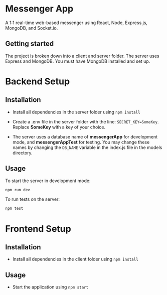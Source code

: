 # Messenger App

A 1:1 real-time web-based messenger using React, Node, Express.js, MongoDB, and Socket.io. 

## Getting started

The project is broken down into a client and server folder. The server uses Express and MongoDB. You must have MongoDB installed and set up. 

# Backend Setup

## Installation

* Install all dependencies in the server folder using `npm install`

* Create a .env file in the server folder with the line: `SECRET_KEY=SomeKey`. Replace **SomeKey** with a key of your choice.

* The server uses a database name of **messengerApp** for development mode, and **messengerAppTest** for testing. You may change these names by changing the `DB_NAME` variable in the index.js file in the models directory.

## Usage

To start the server in development mode:

```bash
npm run dev
```

To run tests on the server:

```bash
npm test
```

# Frontend Setup

## Installation

* Install all dependencies in the client folder using `npm install`

## Usage

* Start the application using `npm start`
